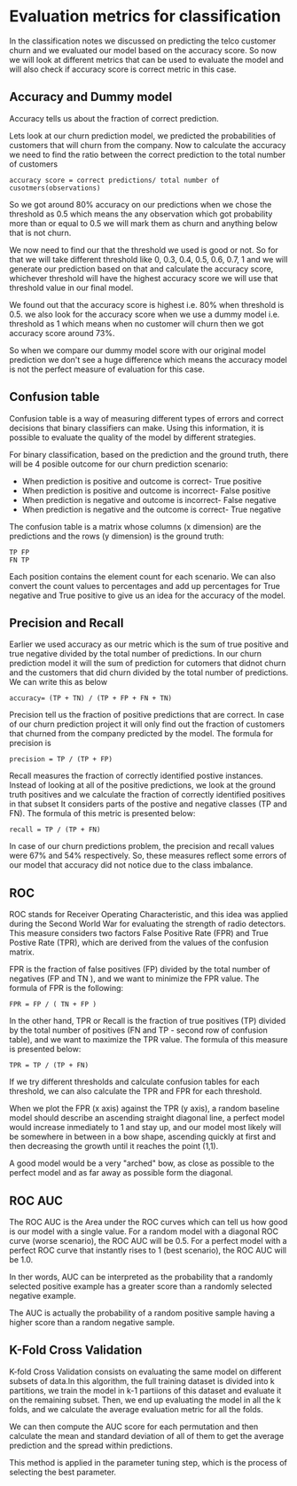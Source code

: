 # Evaluation metrics for classification

In the classification notes we discussed on predicting the telco customer churn and we evaluated our model based on the accuracy score. So now we will look at different metrics that can be used to evaluate the model and will also check if accuracy score is correct metric in this case.

## Accuracy and Dummy model
Accuracy tells us about the fraction of correct prediction. 

Lets look at our churn prediction model, we predicted the probabilities of customers that will churn from the company. Now to calculate the accuracy we need to find the ratio between the correct prediction to the total number of customers
```
accuracy score = correct predictions/ total number of cusotmers(observations)
```

So we got around 80% accuracy on our predictions when we chose the threshold as 0.5 which means the any observation which got probability more than or equal to 0.5 we will mark them as churn and anything below that is not churn.

We now need to find our that the threshold we used is good or not. So for that we will take different threshold like 0, 0.3, 0.4, 0.5, 0.6, 0.7, 1 and we will generate our prediction based on that and calculate the accuracy score, whichever threshold will have the highest accuracy score we will use that threshold value in our final model.

We found out that the accuracy score is highest i.e. 80% when threshold is 0.5. we also look for the accuracy score when we use a dummy model i.e. threshold as 1 which means when no customer will churn then we got accuracy score around 73%.

So when we compare our dummy model score with our original model prediction we don't see a huge difference which means the accuracy model is not the perfect measure of evaluation for this case.

## Confusion table
Confusion table is a way of measuring different types of errors and correct decisions that binary classifiers can make. Using this information, it is possible to evaluate the quality of the model by different strategies.

For binary classification, based on the prediction and the ground truth, there will be 4 posible outcome for our churn prediction scenario:

- When prediction is positive and outcome is correct- True positive
- When prediction is positive and outcome is incorrect- False positive
- When prediction is negative and outcome is incorrect- False negative
- When prediction is negative and the outcome is correct- True negative

The confusion table is a matrix whose columns (x dimension) are the predictions and the rows (y dimension) is the ground truth:
```
TP FP
FN TP
```
Each position contains the element count for each scenario. We can also convert the count values to percentages and add up percentages for True negative and True positive to give us an idea for the accuracy of the model.

## Precision and Recall
Earlier we used accuracy as our metric which is the sum of true positive and true negative divided by the total number of predictions. In our churn prediction model it will the sum of prediction for cutomers that didnot churn and the customers that did churn divided by the total number of predictions. We can write this as below
```
accuracy= (TP + TN) / (TP + FP + FN + TN)
```
Precision tell us the fraction of positive predictions that are correct. In case of our churn prediction project it will only find out the fraction of customers that churned from the company predicted by the model.
The formula for precision is 
```
precision = TP / (TP + FP)
```
Recall measures the fraction of correctly identified postive instances. Instead of looking at all of the positive predictions, we look at the ground truth positives and we calculate the fraction of correctly identified positives in that subset It considers parts of the postive and negative classes (TP and FN). The formula of this metric is presented below:
```
recall = TP / (TP + FN)
```
In case of our churn predictions problem, the precision and recall values were 67% and 54% respectively. So, these measures reflect some errors of our model that accuracy did not notice due to the class imbalance.

## ROC

ROC stands for Receiver Operating Characteristic, and this idea was applied during the Second World War for evaluating the strength of radio detectors. This measure considers two factors False Positive Rate (FPR) and True Postive Rate (TPR), which are derived from the values of the confusion matrix.

FPR is the fraction of false positives (FP) divided by the total number of negatives (FP and TN ), and we want to minimize the FPR value. The formula of FPR is the following:
```
FPR = FP / ( TN + FP )
```

In the other hand, TPR or Recall is the fraction of true positives (TP) divided by the total number of positives (FN and TP - second row of confusion table), and we want to maximize the TPR value. The formula of this measure is presented below:
```
TPR = TP / (TP + FN)
```

If we try different thresholds and calculate confusion tables for each threshold, we can also calculate the TPR and FPR for each threshold.

When we plot the FPR (x axis) against the TPR (y axis), a random baseline model should describe an ascending straight diagonal line, a perfect model would increase inmediately to 1 and stay up, and our model most likely will be somewhere in between in a bow shape, ascending quickly at first and then decreasing the growth until it reaches the point (1,1).

A good model would be a very "arched" bow, as close as possible to the perfect model and as far away as possible form the diagonal.

## ROC AUC
The ROC AUC is the Area under the ROC curves which can tell us how good is our model with a single value. For a random model with a diagonal ROC curve (worse scenario), the ROC AUC will be 0.5. For a perfect model with a perfect ROC curve that instantly rises to 1 (best scenario), the ROC AUC will be 1.0.

In ther words, AUC can be interpreted as the probability that a randomly selected positive example has a greater score than a randomly selected negative example.

The AUC is actually the probability of a random positive sample having a higher score than a random negative sample.

## K-Fold Cross Validation

K-fold Cross Validation consists on evaluating the same model on different subsets of data.In this algorithm, the full training dataset is divided into k partitions, we train the model in k-1 partiions of this dataset and evaluate it on the remaining subset. Then, we end up evaluating the model in all the k folds, and we calculate the average evaluation metric for all the folds. 

We can then compute the AUC score for each permutation and then calculate the mean and standard deviation of all of them to get the average prediction and the spread within predictions.

This method is applied in the parameter tuning step, which is the process of selecting the best parameter.

